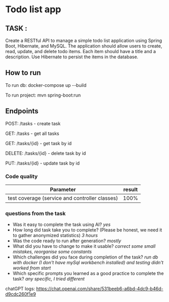 # Todo list app

## TASK :

Create a RESTful API to manage a simple todo list application using Spring Boot, Hibernate, and MySQL.
The application should allow users to create, read, update, and delete todo items.
Each item should have a title and a description.
Use Hibernate to persist the items in the database.

## How to run

To run db:
docker-compose up --build

To run project:
mvn spring-boot:run

## Endpoints

POST: /tasks - create task

GET: /tasks - get all tasks

GET: /tasks/{id} - get task by id

DELETE: /tasks/{id} - delete task by id

PUT: /tasks/{id} - update task by id


### Code quality

| Parameter | result |
|:---------:| :---: |
|test coverage (service and controller classes) | 100% |

### questions from the task

- Was it easy to complete the task using AI? _yes_
- How long did task take you to complete? (Please be honest, we need it to gather anonymized statistics) _3 hours_
- Was the code ready to run after generation? _mostly_
- What did you have to change to make it usable? _correct some small mistakes, reorganise some constants_
- Which challenges did you face during completion of the task? _run db with docker (I don't have mySql workbench installed) and testing didn't worked from start_
- Which specific prompts you learned as a good practice to complete the task? _any specific, I tried different_


chatGPT logs:
https://chat.openai.com/share/531beeb6-a6bd-4dc9-b46d-d9cdc260f1e9